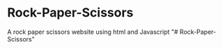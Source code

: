 # Rock-Paper-Scissors
A rock paper scissors website using html and Javascript
"# Rock-Paper-Scissors" 
